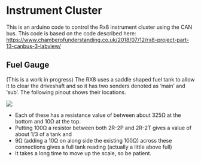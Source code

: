 # Instrument Cluster
This is an arduino code to control the Rx8 instrument cluster using the CAN bus.
This code is based on the code described here:
https://www.chamberofunderstanding.co.uk/2018/07/12/rx8-project-part-13-canbus-3-labview/

## Fuel Gauge
(This is a work in progress)
The RX8 uses a saddle shaped fuel tank to allow it to clear the driveshaft and so it has two senders denoted as ‘main’ and ‘sub’. The following pinout shows their locations.

![](https://www.chamberofunderstanding.co.uk/wp-content/uploads/2017/12/RX8-Cluster-Pinout.jpg)

 - Each of these  has a resistance value of between about 325Ω at the bottom and 10Ω at the top. 
 - Putting 100Ω a resistor between both 2R-2P and 2R-2T gives a value of about 1/3 of a tank and 
 - 9Ω (adding a 10Ω on along side the existing 100Ω) across these connections gives a full tank reading (actually a little above full)
 - It takes a long time to move up the scale, so be patient.
